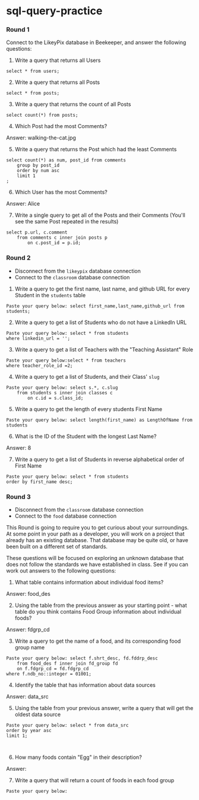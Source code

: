 # sql-query-practice


### Round 1

Connect to the LikeyPix database in Beekeeper, and answer the following questions:

1. Write a query that returns all Users

```
select * from users;

```

2. Write a query that returns all Posts

```
select * from posts;

```

3. Write a query that returns the count of all Posts

```
select count(*) from posts;

```

4. Which Post had the most Comments?

Answer: walking-the-cat.jpg

5. Write a query that returns the Post which had the least Comments

```
select count(*) as num, post_id from comments
	group by post_id
    order by num asc
    limit 1
;

```

6. Which User has the most Comments?

Answer: Alice

7. Write a single query to get all of the Posts and their Comments (You'll see the same Post repeated in the results)

```
select p.url, c.comment
	from comments c inner join posts p
    	on c.post_id = p.id;
```

### Round 2

- Disconnect from the `likeypix` database connection
- Connect to the `classroom` database connection

1. Write a query to get the first name, last name, and github URL for every Student in the `students` table

```
Paste your query below: select first_name,last_name,github_url from students;

```

2. Write a query to get a list of Students who do not have a LinkedIn URL

```
Paste your query below: select * from students
where linkedin_url = '';

```

3. Write a query to get a list of Teachers with the "Teaching Assistant" Role

```
Paste your query below:select * from teachers
where teacher_role_id =2;

```

4. Write a query to get a list of Students, and their Class' `slug`

```
Paste your query below: select s.*, c.slug
	from students s inner join classes c
    	on c.id = s.class_id;

```

5. Write a query to get the length of every students First Name

```
Paste your query below: select length(first_name) as LengthOfName from students

```

6. What is the ID of the Student with the longest Last Name?

Answer: 8

7. Write a query to get a list of Students in reverse alphabetical order of First Name

```
Paste your query below: select * from students
order by first_name desc;

```

### Round 3

- Disconnect from the `classroom` database connection
- Connect to the `food` database connection

This Round is going to require you to get curious about your surroundings. At some point in your path as a developer, you will work on a project that already has an existing database. That database may be quite old, or have been built on a different set of standards.

These questions will be focused on exploring an unknown database that does not follow the standards we have established in class. See if you can work out answers to the following questions:


1. What table contains information about individual food items? 

Answer: food_des

2. Using the table from the previous answer as your starting point - what table do you think contains Food Group information about individual foods?

Answer: fdgrp_cd

3. Write a query to get the name of a food, and its corresponding food group name 

```
Paste your query below: select f.shrt_desc, fd.fddrp_desc
	from food_des f inner join fd_group fd
    on f.fdgrp_cd = fd.fdgrp_cd
where f.ndb_no::integer = 01001;

```

4. Identify the table that has information about data sources

Answer: data_src

5. Using the table from your previous answer, write a query that will get the oldest data source

```
Paste your query below: select * from data_src
order by year asc
limit 1;



```

6. How many foods contain "Egg" in their description?

Answer: 

7. Write a query that will return a count of foods in each food group

```
Paste your query below:

```
